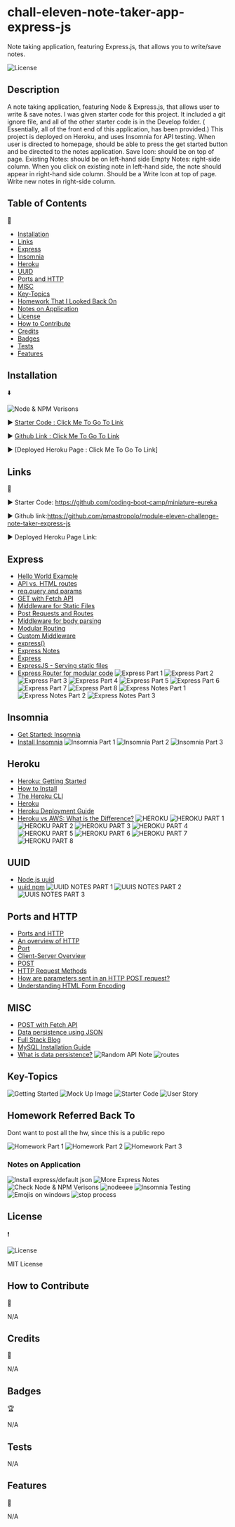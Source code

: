# chall-eleven-note-taker-app-express-js

Note taking application, featuring Express.js, that allows you to write/save notes.

![License](https://img.shields.io/badge/license-MIT-pink.svg?style=for-the-badge)

## Description

A note taking application, featuring Node & Express.js, that allows user to write & save notes. I was given starter code for this project. It included a git ignore file, and all of the other starter code is in the Develop folder. ( Essentially, all of the front end of this application, has been provided.) This project is deployed on Heroku, and uses Insomnia for API testing. When user is directed to homepage, should be able to press the get started button and be directed to the notes application.
Save Icon: should be on top of page.
Existing Notes: should be on left-hand side
Empty Notes: right-side column.
When you click on existing note in left-hand side,
the note should appear in right-hand side column.
Should be a Write Icon at top of page.
Write new notes in right-side column.

## Table of Contents

:bookmark_tabs:

- [Installation](#installation)
- [Links](#links)
- [Express](#express)
- [Insomnia](#insomnia)
- [Heroku](#heroku)
- [UUID](#uuid)
- [Ports and HTTP](#ports-and-http)
- [MISC](#misc)
- [Key-Topics](#key-topics)
- [Homework That I Looked Back On](#homework-referred-back-to)
- [Notes on Application](#notes-on-application)
- [License](#license)
- [How to Contribute](#how-to-contribute)
- [Credits](#credits)
- [Badges](#badges)
- [Tests](#tests)
- [Features](#features)

## Installation

:arrow_down:

![Node & NPM Verisons](<images/node and npm verisons.jpg>)

:arrow_forward: [Starter Code : Click Me To Go To Link](https://github.com/coding-boot-camp/miniature-eureka)

:arrow_forward: [Github Link : Click Me To Go To Link](https://github.com/pmastropolo/module-eleven-challenge-note-taker-express-js)

:arrow_forward: [Deployed Heroku Page : Click Me To Go To Link]

## Links

:open_file_folder:

:arrow_forward: Starter Code: https://github.com/coding-boot-camp/miniature-eureka

:arrow_forward: Github link:https://github.com/pmastropolo/module-eleven-challenge-note-taker-express-js

:arrow_forward: Deployed Heroku Page Link:

## Express

- [Hello World Example](https://expressjs.com/en/starter/hello-world.html)
- [API vs. HTML routes](https://expressjs.com/en/guide/routing.html#response-methods)
- [req.query and params](https://expressjs.com/en/guide/routing.html#route-parameters)
- [GET with Fetch API](https://expressjs.com/en/guide/routing.html#route-parameters)
- [Middleware for Static Files](http://expressjs.com/en/starter/static-files.html)
- [Post Requests and Routes](https://expressjs.com/en/starter/basic-routing.html)
- [Middleware for body parsing](http://expressjs.com/en/api.html#req.body)
- [Modular Routing](http://expressjs.com/en/guide/routing.html#express-router)
- [Custom Middleware](https://expressjs.com/en/guide/writing-middleware.html)
- [express()](https://expressjs.com/en/4x/api.html)
- [Express Notes](https://flaviocopes.com/express/)
- [Express](https://expressjs.com/)
- [ExpressJS - Serving static files](https://www.tutorialspoint.com/expressjs/expressjs_static_files.htm#:~:text=Static%20files%20are%20files%20that,the%20following%20built%2Din%20middleware.)
- [Express Router for modular code](https://medium.com/nerd-for-tech/express-router-for-modular-code-f155d4406897)
![Express Part 1](<images/express part 1.jpg>)
![Express Part 2](<images/express actual 2.jpg>)
![Express Part 3](<images/express part 2.jpg>)
![Express Part 4](<images/express part 3.jpg>)
![Express Part 5](<images/express part 4.jpg>)
![Express Part 6](<images/express part 5.jpg>)
![Express Part 7](<images/express part 6.jpg>)
![Express Part 8](<images/express part 7.jpg>)
![Express Notes Part 1](<images/express notes part 1.jpg>)
![Express Notes Part 2](<images/express notes part 2.jpg>)
![Express Notes Part 3](<images/express notes part 3.jpg>)

## Insomnia

- [Get Started: Insomnia](https://docs.insomnia.rest/insomnia/get-started)
- [Install Insomnia](https://docs.insomnia.rest/insomnia/install)
![Insomnia Part 1](images/IN1.jpg)
![Insomnia Part 2](images/IN2.jpg)
![Insomnia Part 3](images/IN3.jpg)

## Heroku

- [Heroku: Getting Started](https://devcenter.heroku.com/articles/getting-started-with-nodejs?singlepage=true)
- [How to Install](https://coding-boot-camp.github.io/full-stack/heroku/how-to-install-the-heroku-cli)
- [The Heroku CLI](https://devcenter.heroku.com/articles/heroku-cli)
- [Heroku](https://www.heroku.com/)
- [Heroku Deployment Guide](https://coding-boot-camp.github.io/full-stack/heroku/heroku-deployment-guide)
- [Heroku vs AWS: What is the Difference?](https://www.guru99.com/heroku-vs-aws.html)
![HEROKU](images/Heroku.jpg)
![HEROKU PART 1](images/HEROKU1.jpg)
![HEROKU PART 2](images/HEROKU2.jpg)
![HEROKU PART 3](images/HEROKU3.jpg)
![HEROKU PART 4](images/HEROKU4.jpg)
![HEROKU PART 5](images/HEROKU5.jpg)
![HEROKU PART 6](images/HEROKU6.jpg)
![HEROKU PART 7](images/HEROKU7.jpg)
![HEROKU PART 8](images/HEROKU8.jpg)

## UUID

- [Node.js uuid](https://www.geeksforgeeks.org/node-js-npm-uuid/?fbclid=IwAR0EeXfW4N02R_VBert3CjhWi2voJ7N_WQZbD6zB0RJZ953ZJUaGyGvrjYU)
- [uuid npm](https://www.npmjs.com/package/uuid)
![UUID NOTES PART 1](images/UUID11.jpg)
![UUIS NOTES PART 2](images/UUID22.jpg)
![UUIS NOTES PART 3](images/UUID33.jpg)

## Ports and HTTP

- [Ports and HTTP](https://computer.howstuffworks.com/internet/basics/internet-infrastructure10.htm)
- [An overview of HTTP](https://developer.mozilla.org/en-US/docs/Web/HTTP/Overview)
- [Port](https://developer.mozilla.org/en-US/docs/Glossary/Port)
- [Client-Server Overview](https://developer.mozilla.org/en-US/docs/Learn/Server-side/First_steps/Client-Server_overview#anatomy_of_a_dynamic_request)
- [POST](https://developer.mozilla.org/en-US/docs/Web/HTTP/Methods/POST)
- [HTTP Request Methods](https://www.w3schools.com/tags/ref_httpmethods.asp)
- [How are parameters sent in an HTTP POST request?](https://stackoverflow.com/questions/14551194/how-are-parameters-sent-in-an-http-post-request)
- [Understanding HTML Form Encoding](https://dev.to/sidthesloth92/understanding-html-form-encoding-url-encoded-and-multipart-forms-3lpa)

## MISC

- [POST with Fetch API](https://developer.mozilla.org/en-US/docs/Web/API/Fetch_API/Using_Fetch)
- [Data persistence using JSON](https://nodejs.org/api/fs.html#fs_file_system)
- [Full Stack Blog](https://coding-boot-camp.github.io/full-stack/)
- [MySQL Installation Guide](https://coding-boot-camp.github.io/full-stack/mysql/mysql-installation-guide)
- [What is data persistence?](https://www.futurelearn.com/info/courses/programming-103-data/0/steps/64745)
![Random API Note](images/API.jpg)
![routes](images/routes1.jpg)

## Key-Topics

![Getting Started](<images/getting started.jpg>)
![Mock Up Image](<images/mock up image.jpg>)
![Starter Code](<images/starter code repo.jpg>)
![User Story](<images/user story.jpg>)

## Homework Referred Back To

Dont want to post all the hw, since this is a public repo

![Homework Part 1](<images/HW 1.jpg>)
![Homework Part 2](images/HW2.jpg)
![Homework Part 3](images/HW3.jpg)

### Notes on Application

![Install express/default json](<images/install express and default package json.jpg>)
![More Express Notes](<images/more express notes.jpg>)
![Check Node & NPM Verisons](<images/verisons node and npm.jpg>)
![nodeeee](images/nodeeeee.jpg)
![Insomnia Testing](<images/insomnia testing.jpg>)
![Emojis on windows](<images/emojisss on windows.jpg>)
![stop process](<images/stop proceesesss.jpg>)

## License

:heavy_exclamation_mark:

![License](https://img.shields.io/badge/license-MIT-pink.svg?style=for-the-badge)

MIT License

## How to Contribute

:tada:

N/A

## Credits

:name_badge:

N/A

## Badges

:trophy:

N/A

## Tests

N/A

## Features

:sparkler:

N/A
